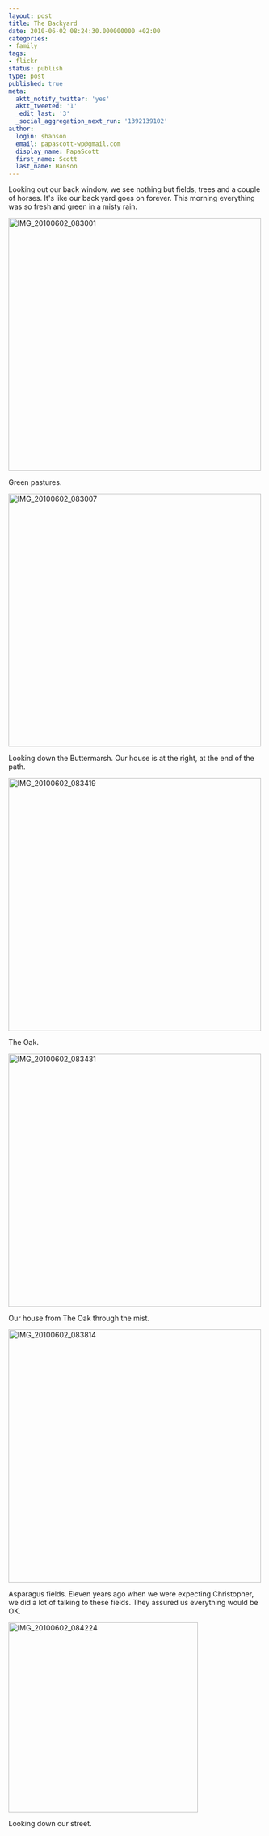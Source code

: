 ```yaml
---
layout: post
title: The Backyard
date: 2010-06-02 08:24:30.000000000 +02:00
categories:
- family
tags:
- flickr
status: publish
type: post
published: true
meta:
  aktt_notify_twitter: 'yes'
  aktt_tweeted: '1'
  _edit_last: '3'
  _social_aggregation_next_run: '1392139102'
author:
  login: shanson
  email: papascott-wp@gmail.com
  display_name: PapaScott
  first_name: Scott
  last_name: Hanson
---
```

<p>Looking out our back window, we see nothing but fields, trees and a couple of horses. It's like our back yard goes on forever. This morning everything was so fresh and green in a misty rain. </p>
<p><a href="http://www.flickr.com/photos/51035717986@N01/4662771272" title="View 'IMG_20100602_083001' on Flickr.com"><img border="0" width="500" alt="IMG_20100602_083001" src="http://farm5.static.flickr.com/4024/4662771272_1294e5555b.jpg" /></a></p>
<p>Green pastures.</p>
<p><a href="http://www.flickr.com/photos/51035717986@N01/4662771786" title="View 'IMG_20100602_083007' on Flickr.com"><img border="0" width="500" alt="IMG_20100602_083007" src="http://farm2.static.flickr.com/1295/4662771786_97ecfda96d.jpg" /></a></p>
<p>Looking down the Buttermarsh. Our house is at the right, at the end of the path.</p>
<p><a href="http://www.flickr.com/photos/51035717986@N01/4662150585" title="View 'IMG_20100602_083419' on Flickr.com"><img border="0" width="500" alt="IMG_20100602_083419" src="http://farm5.static.flickr.com/4033/4662150585_caf66e85a0.jpg" /></a></p>
<p>The Oak. </p>
<p><a href="http://www.flickr.com/photos/51035717986@N01/4662772652" title="View 'IMG_20100602_083431' on Flickr.com"><img border="0" width="500" alt="IMG_20100602_083431" src="http://farm2.static.flickr.com/1305/4662772652_5b75c49993.jpg" /></a></p>
<p>Our house from The Oak through the mist.</p>
<p><a href="http://www.flickr.com/photos/51035717986@N01/4662772954" title="View 'IMG_20100602_083814' on Flickr.com"><img border="0" width="500" alt="IMG_20100602_083814" src="http://farm2.static.flickr.com/1278/4662772954_58db1a8891.jpg" /></a></p>
<p>Asparagus fields. Eleven years ago when we were expecting Christopher, we did a lot of talking to these fields. They assured us everything would be OK.</p>
<p><a href="http://www.flickr.com/photos/51035717986@N01/4662773428" title="View 'IMG_20100602_084224' on Flickr.com"><img border="0" width="375" alt="IMG_20100602_084224" src="http://farm2.static.flickr.com/1307/4662773428_e97d0606ff.jpg" /></a></p>
<p>Looking down our street.</p>
